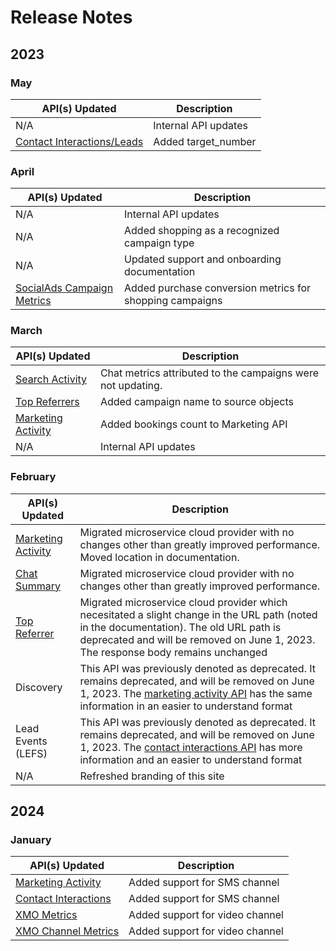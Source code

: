 # Release Notes

## 2023
### May
|API(s) Updated|Description|
|---|---|
| N/A | Internal API updates |
|[Contact Interactions/Leads](#contact_interactions) | Added target_number |

### April
|API(s) Updated|Description|
|---|---|
| N/A | Internal API updates |
| N/A | Added shopping as a recognized campaign type |
| N/A | Updated support and onboarding documentation |
|[SocialAds Campaign Metrics](#reporting-metric-apis-social-apis) | Added purchase conversion metrics for shopping campaigns |

### March
|API(s) Updated|Description|
|---|---|
|[Search Activity](#search_campaign_metrics)|Chat metrics attributed to the campaigns were not updating. |
|[Top Referrers](#top_referrer)| Added campaign name to source objects |
|[Marketing Activity](#marketing_activity)| Added bookings count to Marketing API |
|N/A|Internal API updates |

### February

|API(s) Updated|Description|
|---|---|
|[Marketing Activity](#marketing_activity)|Migrated microservice cloud provider with no changes other than greatly improved performance.  Moved location in documentation. |
|[Chat Summary](#chat_summary) |Migrated microservice cloud provider with no changes other than greatly improved performance.|
|[Top Referrer](#top_referrer)|Migrated microservice cloud provider which necesitated a slight change in the URL path (noted in the documentation).  The old URL path is deprecated and will be removed on June 1, 2023.  The response body remains unchanged|
| Discovery | This API was previously denoted as deprecated.  It remains deprecated, and will be removed on June 1, 2023.  The [marketing activity API](#marketing_activity) has the same information in an easier to understand format |
| Lead Events (LEFS) | This API was previously denoted as deprecated.  It remains deprecated, and will be removed on June 1, 2023.  The [contact interactions API](#lead-info-apis-webhooks-contacts-lead-apis-contact-interactions-leads) has more information and an easier to understand format |
|N/A|Refreshed branding of this site|

## 2024
### January
|API(s) Updated|Description|
|---|---|
|[Marketing Activity](#marketing_activity) | Added support for SMS channel |
|[Contact Interactions](#lips_contact_interactions) | Added support for SMS channel |
|[XMO Metrics](#xmo_metrics) | Added support for video channel |
|[XMO Channel Metrics](#xmo_channel) | Added support for video channel |
